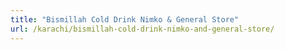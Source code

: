 ```yaml
---
title: "Bismillah Cold Drink Nimko & General Store"
url: /karachi/bismillah-cold-drink-nimko-and-general-store/
---
```

